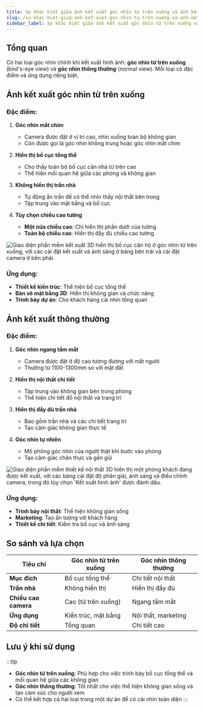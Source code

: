 ```yaml
---
title: Sự khác biệt giữa ảnh kết xuất góc nhìn từ trên xuống và ảnh kết xuất thông thường
slug: /su-khac-biet-giua-anh-ket-xuat-goc-nhin-tu-tren-xuong-va-anh-ket-xuat-thong-thuong
sidebar_label: Sự khác biệt giữa ảnh kết xuất góc nhìn từ trên xuống và ảnh kết xuất thông thường
---
```


## Tổng quan

Có hai loại góc nhìn chính khi kết xuất hình ảnh: **góc nhìn từ trên xuống** (bird's-eye view) và **góc nhìn thông thường** (normal view). Mỗi loại có đặc điểm và ứng dụng riêng biệt.

## Ảnh kết xuất góc nhìn từ trên xuống

### Đặc điểm:

1. **Góc nhìn mắt chim**
   - Camera được đặt ở vị trí cao, nhìn xuống toàn bộ không gian
   - Còn được gọi là góc nhìn không trung hoặc góc nhìn mắt chim

2. **Hiển thị bố cục tổng thể**
   - Cho thấy toàn bộ bố cục căn nhà từ trên cao
   - Thể hiện mối quan hệ giữa các phòng và không gian

3. **Không hiển thị trần nhà**
   - Tự động ẩn trần để có thể nhìn thấy nội thất bên trong
   - Tập trung vào mặt bằng và bố cục

4. **Tùy chọn chiều cao tường**
   - **Một nửa chiều cao**: Chỉ hiển thị phần dưới của tường
   - **Toàn bộ chiều cao**: Hiển thị đầy đủ chiều cao tường

![Giao diện phần mềm kết xuất 3D hiển thị bố cục căn hộ ở góc nhìn từ trên xuống, với các cài đặt kết xuất và ánh sáng ở bảng bên trái và cài đặt camera ở bên phải.](https://storage.googleapis.com/jegavn_kb/image_jegavn/270.1.png)

### Ứng dụng:

- **Thiết kế kiến trúc**: Thể hiện bố cục tổng thể
- **Bản vẽ mặt bằng 3D**: Hiển thị không gian và chức năng
- **Trình bày dự án**: Cho khách hàng cái nhìn tổng quan

## Ảnh kết xuất thông thường

### Đặc điểm:

1. **Góc nhìn ngang tầm mắt**
   - Camera được đặt ở độ cao tương đương với mắt người
   - Thường từ 1100-1300mm so với mặt đất

2. **Hiển thị nội thất chi tiết**
   - Tập trung vào không gian bên trong phòng
   - Thể hiện chi tiết đồ nội thất và trang trí

3. **Hiển thị đầy đủ trần nhà**
   - Bao gồm trần nhà và các chi tiết trang trí
   - Tạo cảm giác không gian thực tế

4. **Góc nhìn tự nhiên**
   - Mô phỏng góc nhìn của người thật khi bước vào phòng
   - Tạo cảm giác chân thực và gần gũi

![Giao diện phần mềm thiết kế nội thất 3D hiển thị một phòng khách đang được kết xuất, với các bảng cài đặt độ phân giải, ánh sáng và điều chỉnh camera, trong đó tùy chọn 'Kết xuất hình ảnh' được đánh dấu.](https://storage.googleapis.com/jegavn_kb/image_jegavn/270.2.png)

### Ứng dụng:

- **Trình bày nội thất**: Thể hiện không gian sống
- **Marketing**: Tạo ấn tượng với khách hàng
- **Thiết kế chi tiết**: Kiểm tra bố cục và ánh sáng

## So sánh và lựa chọn

| Tiêu chí | Góc nhìn từ trên xuống | Góc nhìn thông thường |
|----------|----------------------|---------------------|
| **Mục đích** | Bố cục tổng thể | Chi tiết nội thất |
| **Trần nhà** | Không hiển thị | Hiển thị đầy đủ |
| **Chiều cao camera** | Cao (từ trên xuống) | Ngang tầm mắt |
| **Ứng dụng** | Kiến trúc, mặt bằng | Nội thất, marketing |
| **Độ chi tiết** | Tổng quan | Chi tiết cao |

## Lưu ý khi sử dụng

:::tip
- **Góc nhìn từ trên xuống**: Phù hợp cho việc trình bày bố cục tổng thể và mối quan hệ giữa các không gian
- **Góc nhìn thông thường**: Tốt nhất cho việc thể hiện không gian sống và tạo cảm xúc cho người xem
- Có thể kết hợp cả hai loại trong một dự án để có cái nhìn toàn diện
:::
